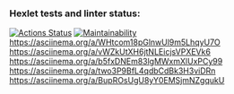 ### Hexlet tests and linter status:
[![Actions Status](https://github.com/vsmelyshev/frontend-project-44/workflows/hexlet-check/badge.svg)](https://github.com/vsmelyshev/frontend-project-44/actions)
[![Maintainability](https://api.codeclimate.com/v1/badges/a872ba1880446e2bd1ca/maintainability)](https://codeclimate.com/github/vsmelyshev/frontend-project-44/maintainability)
https://asciinema.org/a/WHtcom18pGlnwUl9m5LhqyU7O
https://asciinema.org/a/vWZkUtXH6jtNLEicjsVPXEVk6
https://asciinema.org/a/b5fxDNEm83lgMWxmXlUxPCy99
https://asciinema.org/a/two3P9BfL4qdbCdBk3H3viDRn
https://asciinema.org/a/BupROsUgU8yY0EMSjmNZgqukU